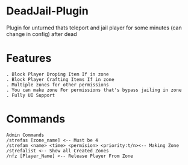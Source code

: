 # DeadJail-Plugin
Plugin for unturned thats teleport and jail player for some minutes (can change in config) after dead 

# Features

```
. Block Player Droping Item If in zone 
. Block Player Crafting Items If in zone
. Multiple zones for other permissions
. You can make zone For permissions that's bypass jailing in zone
. Fully UI Support
```

# Commands
```
Admin Commands
/strefas [zone_name] <-- Must be 4
/strefam <name> <time> <permision> <priority:t/n><-- Making Zone
/strefalist <-- Show all Created Zones
/nfz [Player_Name] <-- Release Player From Zone
```
